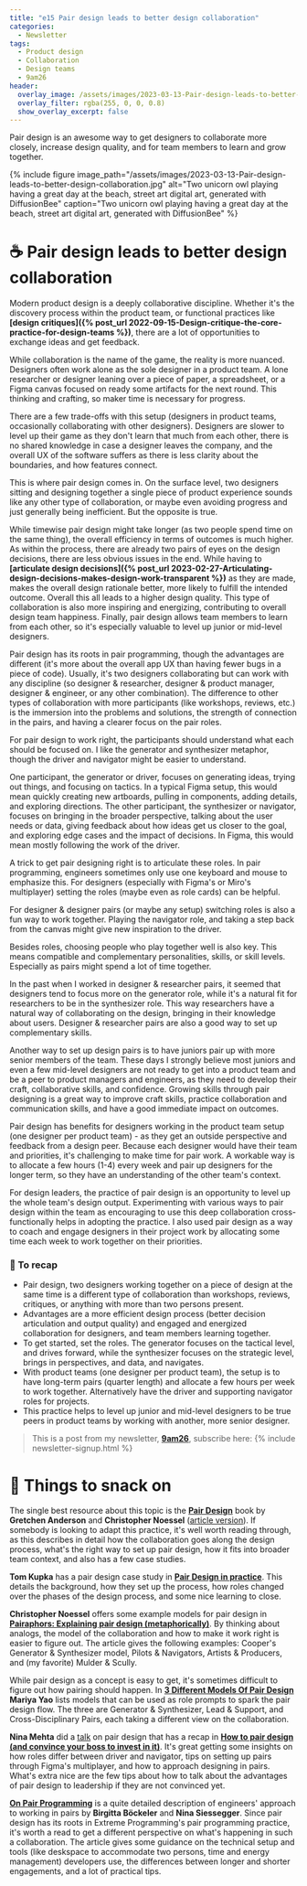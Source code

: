 ```yaml
---
title: "e15 Pair design leads to better design collaboration"
categories:
  - Newsletter
tags:
  - Product design
  - Collaboration
  - Design teams
  - 9am26
header:
  overlay_image: /assets/images/2023-03-13-Pair-design-leads-to-better-design-collaboration.jpg
  overlay_filter: rgba(255, 0, 0, 0.8)
  show_overlay_excerpt: false
---
```


Pair design is an awesome way to get designers to collaborate more closely, increase design quality, and for team members to learn and grow together.

{% include figure image_path="/assets/images/2023-03-13-Pair-design-leads-to-better-design-collaboration.jpg" alt="Two unicorn owl playing having a great day at the beach, street art digital art, generated with DiffusionBee" caption="Two unicorn owl playing having a great day at the beach, street art digital art, generated with DiffusionBee" %}

# ☕  Pair design leads to better design collaboration

Modern product design is a deeply collaborative discipline. Whether it's the discovery process within the product team, or functional practices like **[design critiques]({% post_url 2022-09-15-Design-critique-the-core-practice-for-design-teams %})**, there are a lot of opportunities to exchange ideas and get feedback. 

While collaboration is the name of the game, the reality is more nuanced. Designers often work alone as the sole designer in a product team. A lone researcher or designer leaning over a piece of paper, a spreadsheet, or a Figma canvas focused on ready some artifacts for the next round. This thinking and crafting, so maker time is necessary for progress.

There are a few trade-offs with this setup (designers in product teams, occasionally collaborating with other designers). Designers are slower to level up their game as they don't learn that much from each other, there is no shared knowledge in case a designer leaves the company, and the overall UX of the software suffers as there is less clarity about the boundaries, and how features connect.

This is where pair design comes in. On the surface level, two designers sitting and designing together a single piece of product experience sounds like any other type of collaboration, or maybe even avoiding progress and just generally being inefficient. But the opposite is true. 

While timewise pair design might take longer (as two people spend time on the same thing), the overall efficiency in terms of outcomes is much higher. As within the process, there are already two pairs of eyes on the design decisions, there are less obvious issues in the end. While having to **[articulate design decisions]({% post_url 2023-02-27-Articulating-design-decisions-makes-design-work-transparent %})** as they are made, makes the overall design rationale better, more likely to fulfill the intended outcome. Overall this all leads to a higher design quality. This type of collaboration is also more inspiring and energizing, contributing to overall design team happiness. Finally, pair design allows team members to learn from each other, so it's especially valuable to level up junior or mid-level designers. 

Pair design has its roots in pair programming, though the advantages are different (it's more about the overall app UX than having fewer bugs in a piece of code). Usually, it's two designers collaborating but can work with any discipline (so designer & researcher, designer & product manager, designer & engineer, or any other combination). The difference to other types of collaboration with more participants (like workshops, reviews, etc.) is the immersion into the problems and solutions, the strength of connection in the pairs, and having a clearer focus on the pair roles.

For pair design to work right, the participants should understand what each should be focused on. I like the generator and synthesizer metaphor, though the driver and navigator might be easier to understand. 

One participant, the generator or driver, focuses on generating ideas, trying out things, and focusing on tactics. In a typical Figma setup, this would mean quickly creating new artboards, pulling in components, adding details, and exploring directions. The other participant, the synthesizer or navigator, focuses on bringing in the broader perspective, talking about the user needs or data, giving feedback about how ideas get us closer to the goal, and exploring edge cases and the impact of decisions. In Figma, this would mean mostly following the work of the driver.

A trick to get pair designing right is to articulate these roles. In pair programming, engineers sometimes only use one keyboard and mouse to emphasize this. For designers (especially with Figma's or Miro's multiplayer) setting the roles (maybe even as role cards) can be helpful.

For designer & designer pairs (or maybe any setup) switching roles is also a fun way to work together. Playing the navigator role, and taking a step back from the canvas might give new inspiration to the driver.

Besides roles, choosing people who play together well is also key. This means compatible and complementary personalities, skills, or skill levels. Especially as pairs might spend a lot of time together.

In the past when I worked in designer & researcher pairs, it seemed that designers tend to focus more on the generator role, while it's a natural fit for researchers to be in the synthesizer role. This way researchers have a natural way of collaborating on the design, bringing in their knowledge about users. Designer & researcher pairs are also a good way to set up complementary skills.

Another way to set up design pairs is to have juniors pair up with more senior members of the team. These days I strongly believe most juniors and even a few mid-level designers are not ready to get into a product team and be a peer to product managers and engineers, as they need to develop their craft, collaborative skills, and confidence. Growing skills through pair designing is a great way to improve craft skills, practice collaboration and communication skills, and have a good immediate impact on outcomes.

Pair design has benefits for designers working in the product team setup (one designer per product team) - as they get an outside perspective and feedback from a design peer. Because each designer would have their team and priorities, it's challenging to make time for pair work. A workable way is to allocate a few hours (1-4) every week and pair up designers for the longer term, so they have an understanding of the other team's context. 

For design leaders, the practice of pair design is an opportunity to level up the whole team's design output. Experimenting with various ways to pair design within the team as encouraging to use this deep collaboration cross-functionally helps in adopting the practice. I also used pair design as a way to coach and engage designers in their project work by allocating some time each week to work together on their priorities. 

### 🥤 To recap

- Pair design, two designers working together on a piece of design at the same time is a different type of collaboration than workshops, reviews, critiques, or anything with more than two persons present.
- Advantages are a more efficient design process (better decision articulation and output quality) and engaged and energized collaboration for designers, and team members learning together.
- To get started, set the roles. The generator focuses on the tactical level, and drives forward, while the synthesizer focuses on the strategic level, brings in perspectives, and data, and navigates.
- With product teams (one designer per product team), the setup is to have long-term pairs (quarter length) and allocate a few hours per week to work together. Alternatively have the driver and supporting navigator roles for projects.
- This practice helps to level up junior and mid-level designers to be true peers in product teams by working with another, more senior designer.

> This is a post from my newsletter, **[9am26](https://polgarp.com/categories/newsletter/)**, subscribe here:
> {% include newsletter-signup.html %}

# 🍪 Things to snack on

The single best resource about this topic is the **[Pair Design](https://www.oreilly.com/library/view/pair-design/9781492042907/)** book by **Gretchen Anderson** and **Christopher Noessel** ([article version](https://www.oreilly.com/content/pair-design/)). If somebody is looking to adapt this practice, it's well worth reading through, as this describes in detail how the collaboration goes along the design process, what's the right way to set up pair design, how it fits into broader team context, and also has a few case studies.

**Tom Kupka** has a pair design case study in **[Pair Design in practice](https://uxdesign.cc/%EF%B8%8F-pair-design-in-practice-2467eb4004e7)**. This details the background, how they set up the process, how roles changed over the phases of the design process, and some nice learning to close. 

**Christopher Noessel** offers some example models for pair design in **[Pairaphors: Explaining pair design (metaphorically)](https://christophernoessel.medium.com/pairaphors-explaining-pair-design-metaphorically-7ebdaee70bf3)**. By thinking about analogs, the model of the collaboration and how to make it work right is easier to figure out. The article gives the following examples: Cooper's Generator & Synthesizer model, Pilots & Navigators, Artists & Producers, and (my favorite) Mulder & Scully.

While pair design as a concept is easy to get, it's sometimes difficult to figure out how pairing should happen. In **[3 Different Models Of Pair Design](https://mariyayao.com/3-models-pair-design/)** **Mariya Yao** lists models that can be used as role prompts to spark the pair design flow. The three are Generator & Synthesizer, Lead & Support, and Cross-Disciplinary Pairs, each taking a different view on the collaboration.

**Nina Mehta** did a [talk](https://www.youtube.com/watch?v=537rbDd1MpA&t=127s) on pair design that has a recap in **[How to pair design (and convince your boss to invest in it)](https://www.figma.com/blog/how-to-pair-design/)**. It's great getting some insights on how roles differ between driver and navigator, tips on setting up pairs through Figma's multiplayer, and how to approach designing in pairs. What's extra nice are the few tips about how to talk about the advantages of pair design to leadership if they are not convinced yet.

**[On Pair Programming](https://martinfowler.com/articles/on-pair-programming.html)** is a quite detailed description of engineers' approach to working in pairs by **Birgitta Böckeler** and **Nina Siessegger**. Since pair design has its roots in Extreme Programming's pair programming practice, it's worth a read to get a different perspective on what's happening in such a collaboration. The article gives some guidance on the technical setup and tools (like deskspace to accommodate two persons, time and energy management) developers use, the differences between longer and shorter engagements, and a lot of practical tips.